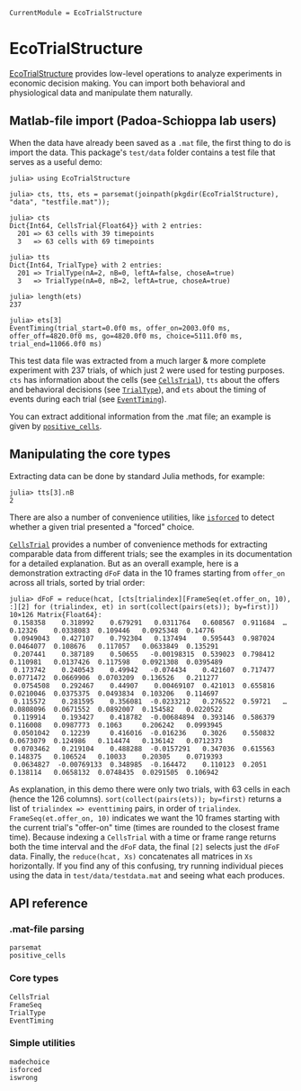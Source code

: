 ```@meta
CurrentModule = EcoTrialStructure
```

# EcoTrialStructure

[EcoTrialStructure](https://github.com/HolyLab/EcoTrialStructure.jl) provides low-level operations to analyze experiments
in economic decision making. You can import both behavioral and physiological data and manipulate them naturally.

## Matlab-file import (Padoa-Schioppa lab users)

When the data have already been saved as a `.mat` file, the first thing to do is import the data.
This package's `test/data` folder contains a test file that serves as a useful demo:

```
julia> using EcoTrialStructure

julia> cts, tts, ets = parsemat(joinpath(pkgdir(EcoTrialStructure), "data", "testfile.mat"));

julia> cts
Dict{Int64, CellsTrial{Float64}} with 2 entries:
  201 => 63 cells with 39 timepoints
  3   => 63 cells with 69 timepoints

julia> tts
Dict{Int64, TrialType} with 2 entries:
  201 => TrialType(nA=2, nB=0, leftA=false, choseA=true)
  3   => TrialType(nA=0, nB=2, leftA=true, choseA=true)

julia> length(ets)
237

julia> ets[3]
EventTiming(trial_start=0.0f0 ms, offer_on=2003.0f0 ms, offer_off=4820.0f0 ms, go=4820.0f0 ms, choice=5111.0f0 ms, trial_end=11066.0f0 ms)
```

This test data file was extracted from a much larger & more complete experiment with 237 trials, of which just 2 were used for testing purposes.
`cts` has information about the cells (see [`CellsTrial`](@ref)), `tts` about the offers and behavioral decisions (see [`TrialType`](@ref)), and `ets` about the timing of events during each trial (see [`EventTiming`](@ref)).

You can extract additional information from the .mat file; an example is given by [`positive_cells`](@ref).

## Manipulating the core types

Extracting data can be done by standard Julia methods, for example:

```
julia> tts[3].nB
2
```

There are also a number of convenience utilities, like [`isforced`](@ref) to detect whether a given trial presented a "forced" choice.

[`CellsTrial`](@ref) provides a number of convenience methods for extracting comparable data from different trials; see the examples in its documentation for a detailed explanation. But as an overall example, here is a demonstration extracting `dFoF` data in the 10 frames starting from `offer_on` across all trials, sorted by trial order:

```
julia> dFoF = reduce(hcat, [cts[trialindex][FrameSeq(et.offer_on, 10), :][2] for (trialindex, et) in sort(collect(pairs(ets)); by=first)])
10×126 Matrix{Float64}:
 0.158358    0.318992    0.679291   0.0311764   0.608567  0.911684  …  0.12326    0.0338083  0.109446   0.0925348  0.14776
 0.0949043   0.427107    0.792304   0.137494    0.595443  0.987024     0.0464077  0.108676   0.117057   0.0633849  0.135291
 0.207441    0.387189    0.50655   -0.00198315  0.539023  0.798412     0.110981   0.0137426  0.117598   0.0921308  0.0395489
 0.173742    0.240543    0.49942   -0.074434    0.421607  0.717477     0.0771472  0.0669906  0.0703209  0.136526   0.211277
 0.0754508   0.292467    0.44907    0.00469107  0.421013  0.655816     0.0210046  0.0375375  0.0493834  0.103206   0.114697
 0.115572    0.281595    0.356081  -0.0233212   0.276522  0.59721   …  0.0808096  0.0671552  0.0892007  0.154582   0.0220522
 0.119914    0.193427    0.418782  -0.00684894  0.393146  0.586379     0.116008   0.0987773  0.1063     0.206242   0.0993945
 0.0501042   0.12239     0.416016  -0.016236    0.3026    0.550832     0.0673079  0.124986   0.114474   0.136142   0.0712373
 0.0703462   0.219104    0.488288  -0.0157291   0.347036  0.615563     0.148375   0.106524   0.10033    0.20305    0.0719393
 0.0634827  -0.00769133  0.348985  -0.164472    0.110123  0.2051       0.138114   0.0658132  0.0748435  0.0291505  0.106942
```

As explanation, in this demo there were only two trials, with 63 cells in each (hence the 126 columns).
`sort(collect(pairs(ets)); by=first)` returns a list of `trialindex => eventtiming` pairs, in order of `trialindex`.
`FrameSeq(et.offer_on, 10)` indicates we want the 10 frames starting with the current trial's "offer-on" time (times are
rounded to the closest frame time).  Because indexing a `CellsTrial` with a time or frame range returns both the time interval and the `dFoF` data, the final `[2]` selects just the `dFoF` data. Finally, the `reduce(hcat, Xs)` concatenates all matrices
in `Xs` horizontally. If you find any of this confusing, try running individual pieces using the data in `test/data/testdata.mat` and seeing what each produces.

## API reference

### .mat-file parsing

```@docs
parsemat
positive_cells
```

### Core types

```@docs
CellsTrial
FrameSeq
TrialType
EventTiming
```

### Simple utilities

```@docs
madechoice
isforced
iswrong
```
